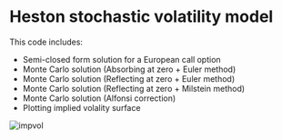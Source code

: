 # Heston stochastic volatility model

This code includes:
 - Semi-closed form solution for a European call option
 - Monte Carlo solution (Absorbing at zero + Euler method)
 - Monte Carlo solution (Reflecting at zero + Euler method)
 - Monte Carlo solution (Reflecting at zero + Milstein method)
 - Monte Carlo solution (Alfonsi correction)
 - Plotting implied volality surface

![impvol](https://rawgithub.com/daleroberts/heston/master/images/impvol.png)
